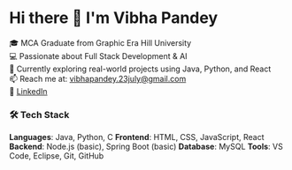 # Hi there 👋 I'm Vibha Pandey

🎓 MCA Graduate from Graphic Era Hill University  
💻 Passionate about Full Stack Development & AI  
🌱 Currently exploring real-world projects using Java, Python, and React  
📫 Reach me at: vibhapandey.23july@gmail.com  
🔗 [LinkedIn](https://www.linkedin.com/in/vibha-pandey-/597274255)


### 🛠️ Tech Stack

 **Languages**: Java, Python, C
 **Frontend**: HTML, CSS, JavaScript, React
 **Backend**: Node.js (basic), Spring Boot (basic)
 **Database**: MySQL
 **Tools**: VS Code, Eclipse, Git, GitHub


